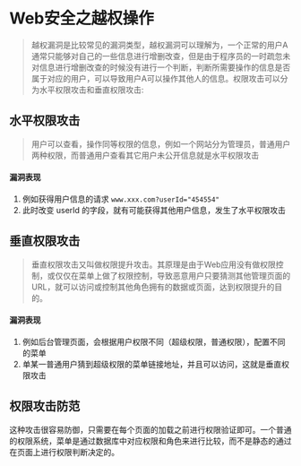 # Web安全之越权操作
> 越权漏洞是比较常见的漏洞类型，越权漏洞可以理解为，一个正常的用户A通常只能够对自己的一些信息进行增删改查，但是由于程序员的一时疏忽未对信息进行增删改查的时候没有进行一个判断，判断所需要操作的信息是否属于对应的用户，可以导致用户A可以操作其他人的信息。​权限攻击可以分为水平权限攻击和垂直权限攻击:

## 水平权限攻击
> 用户可以查看，操作同等权限的信息，例如一个网站分为管理员，普通用户两种权限，而普通用户查看其它用户未公开信息就是水平权限攻击

#### 漏洞表现
1. 例如获得用户信息的请求
` www.xxx.com?userId="454554" `
2. 此时改变 userId 的字段，就有可能获得其他用户信息，发生了水平权限攻击

## 垂直权限攻击
> 垂直权限攻击又叫做权限提升攻击。其原理是由于Web应用没有做权限控制，或仅仅在菜单上做了权限控制，导致恶意用户只要猜测其他管理页面的URL，就可以访问或控制其他角色拥有的数据或页面，达到权限提升的目的。

#### 漏洞表现
1. 例如后台管理页面，会根据用户权限不同（超级权限，普通权限），配置不同的菜单
2. 单某一普通用户猜到超级权限的菜单链接地址，并且可以访问，这就是垂直权限攻击


## 权限攻击防范
这种攻击很容易防御，只需要在每个页面的加载之前进行权限验证即可。一个普通的权限系统，菜单是通过数据库中对应权限和角色来进行比较，而不是静态的通过在页面上进行权限判断决定的。